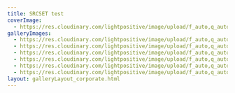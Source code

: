 ```yaml
---
title: SRCSET test
coverImage:
  - https://res.cloudinary.com/lightpositive/image/upload/f_auto,q_auto/v1647212772/pa4-1024x656_rqqkdl.jpg
galleryImages:
  - https://res.cloudinary.com/lightpositive/image/upload/f_auto,q_auto/v1647212772/pa5-1024x545_zegnjd.jpg
  - https://res.cloudinary.com/lightpositive/image/upload/f_auto,q_auto/v1647212772/pa2-1024x646_xtnqpr.jpg
  - https://res.cloudinary.com/lightpositive/image/upload/f_auto,q_auto/v1647212772/pa4-1024x656_rqqkdl.jpg
  - https://res.cloudinary.com/lightpositive/image/upload/f_auto,q_auto/v1647212772/pa-1024x636_mfpaml.jpg
  - https://res.cloudinary.com/lightpositive/image/upload/f_auto,q_auto/v1647212772/pa1-1024x668_rj9e61.jpg
  - https://res.cloudinary.com/lightpositive/image/upload/f_auto,q_auto/v1647212772/pa3-1024x768_g1ahtc.jpg
layout: galleryLayout_corporate.html
---
```

